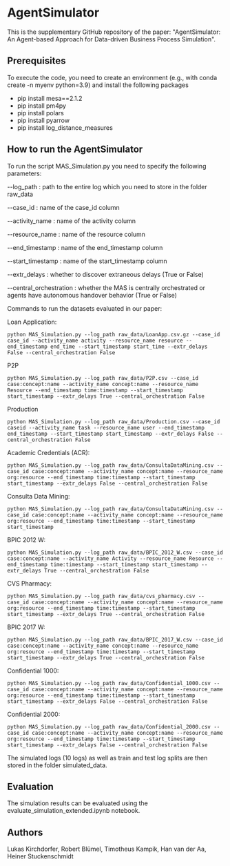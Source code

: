 # AgentSimulator
This is the supplementary GitHub repository of the paper: "AgentSimulator: An Agent-based Approach for Data-driven Business Process Simulation".

## Prerequisites
To execute the code, you need to create an environment (e.g., with conda create -n myenv python=3.9) and install the following packages
- pip install mesa==2.1.2
- pip install pm4py
- pip install polars
- pip install pyarrow
- pip install log_distance_measures

## How to run the AgentSimulator
To run the script MAS_Simulation.py you need to specify the following parameters:

--log_path : path to the entire log which you need to store in the folder raw_data

--case_id : name of the case_id column

--activity_name : name of the activity column

--resource_name : name of the resource column

--end_timestamp : name of the end_timestamp column

--start_timestamp : name of the start_timestamp column

--extr_delays : whether to discover extraneous delays (True or False)

--central_orchestration : whether the MAS is centrally orchestrated or agents have autonomous handover behavior (True or False)

Commands to run the datasets evaluated in our paper:

Loan Application:
```
python MAS_Simulation.py --log_path raw_data/LoanApp.csv.gz --case_id case_id --activity_name activity --resource_name resource --end_timestamp end_time --start_timestamp start_time --extr_delays False --central_orchestration False
```

P2P
```
python MAS_Simulation.py --log_path raw_data/P2P.csv --case_id case:concept:name --activity_name concept:name --resource_name Resource --end_timestamp time:timestamp --start_timestamp start_timestamp --extr_delays True --central_orchestration False
```

Production
```
python MAS_Simulation.py --log_path raw_data/Production.csv --case_id caseid --activity_name task --resource_name user --end_timestamp end_timestamp --start_timestamp start_timestamp --extr_delays False --central_orchestration False
```

Academic Credentials (ACR):
```
python MAS_Simulation.py --log_path raw_data/ConsultaDataMining.csv --case_id case:concept:name --activity_name concept:name --resource_name org:resource --end_timestamp time:timestamp --start_timestamp start_timestamp --extr_delays False --central_orchestration False
```

Consulta Data Mining:
```
python MAS_Simulation.py --log_path raw_data/ConsultaDataMining.csv --case_id case:concept:name --activity_name concept:name --resource_name org:resource --end_timestamp time:timestamp --start_timestamp start_timestamp
```

BPIC 2012 W:
```
python MAS_Simulation.py --log_path raw_data/BPIC_2012_W.csv --case_id case:concept:name --activity_name Activity --resource_name Resource --end_timestamp time:timestamp --start_timestamp start_timestamp --extr_delays True --central_orchestration False
```

CVS Pharmacy:
```
python MAS_Simulation.py --log_path raw_data/cvs_pharmacy.csv --case_id case:concept:name --activity_name concept:name --resource_name org:resource --end_timestamp time:timestamp --start_timestamp start_timestamp --extr_delays True --central_orchestration False
```

BPIC 2017 W:
```
python MAS_Simulation.py --log_path raw_data/BPIC_2017_W.csv --case_id case:concept:name --activity_name concept:name --resource_name org:resource --end_timestamp time:timestamp --start_timestamp start_timestamp --extr_delays True --central_orchestration False
```

Confidential 1000:
```
python MAS_Simulation.py --log_path raw_data/Confidential_1000.csv --case_id case:concept:name --activity_name concept:name --resource_name org:resource --end_timestamp time:timestamp --start_timestamp start_timestamp --extr_delays False --central_orchestration False
```

Confidential 2000:
```
python MAS_Simulation.py --log_path raw_data/Confidential_2000.csv --case_id case:concept:name --activity_name concept:name --resource_name org:resource --end_timestamp time:timestamp --start_timestamp start_timestamp --extr_delays False --central_orchestration False
```

The simulated logs (10 logs) as well as train and test log splits are then stored in the folder simulated_data.

## Evaluation
The simulation results can be evaluated using the evaluate_simulation_extended.ipynb notebook.

## Authors
Lukas Kirchdorfer, Robert Blümel, Timotheus Kampik, Han van der Aa, Heiner Stuckenschmidt
